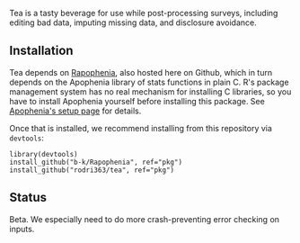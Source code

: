 Tea is a tasty beverage for use while post-processing surveys, including editing bad data, imputing missing data, and disclosure avoidance.

## Installation

Tea depends on [Rapophenia](http://github.com/b-k/Rapophenia), also hosted here on Github, which in turn depends on the Apophenia library of stats functions in plain C. R's package management system has no real mechanism for installing C libraries, so you have to install Apophenia yourself before installing this package. See [Apophenia's setup page](http://apophenia.info/setup.html) for details.

Once that is installed, we recommend installing from this repository via ```devtools```:

```
library(devtools)
install_github("b-k/Rapophenia", ref="pkg")
install_github("rodri363/tea", ref="pkg")
```

## Status

Beta. We especially need to do more crash-preventing error checking on inputs.
